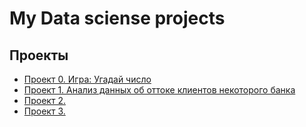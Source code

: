 # My Data sciense projects

## Проекты
* [Проект 0. Игра: Угадай число](https://github.com/emozdir/Data_sciense/tree/main/project_0)
* [Проект 1. Анализ данных об оттоке клиентов некоторого банка](https://github.com/emozdir/Data_sciense/blob/main/DST_01_13/)
* [Проект 2. ]()
* [Проект 3. ]()
